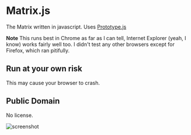 Matrix.js
==========
The Matrix written in javascript.
Uses [Prototype.js](http://prototypejs.org/)

**Note** This runs best in Chrome as far as I can tell, Internet Explorer (yeah, I know) works fairly well too. I didn't test any other browsers except for Firefox, which ran pitifully.

## Run at your own risk
This may cause your browser to crash.

## Public Domain
No license.

![screenshot](http://puu.sh/3MqS7.png)
